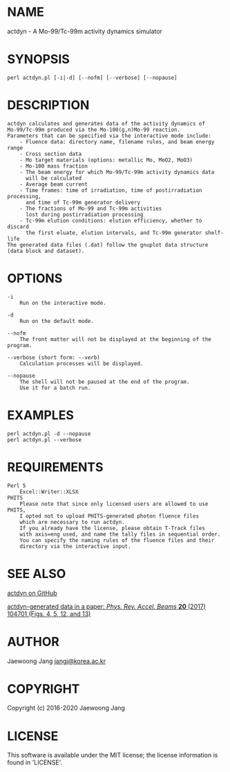 # NAME

actdyn - A Mo-99/Tc-99m activity dynamics simulator

# SYNOPSIS

    perl actdyn.pl [-i|-d] [--nofm] [--verbose] [--nopause]

# DESCRIPTION

    actdyn calculates and generates data of the activity dynamics of
    Mo-99/Tc-99m produced via the Mo-100(g,n)Mo-99 reaction.
    Parameters that can be specified via the interactive mode include:
        - Fluence data: directory name, filename rules, and beam energy range
        - Cross section data
        - Mo target materials (options: metallic Mo, MoO2, MoO3)
        - Mo-100 mass fraction
        - The beam energy for which Mo-99/Tc-99m activity dynamics data
          will be calculated
        - Average beam current
        - Time frames: time of irradiation, time of postirradiation processing,
          and time of Tc-99m generator delivery
        - The fractions of Mo-99 and Tc-99m activities
          lost during postirradiation processing
        - Tc-99m elution conditions: elution efficiency, whether to discard
          the first eluate, elution intervals, and Tc-99m generator shelf-life
    The generated data files (.dat) follow the gnuplot data structure
    (data block and dataset).

# OPTIONS

    -i
        Run on the interactive mode.

    -d
        Run on the default mode.

    --nofm
        The front matter will not be displayed at the beginning of the program.

    --verbose (short form: --verb)
        Calculation processes will be displayed.

    --nopause
        The shell will not be paused at the end of the program.
        Use it for a batch run.

# EXAMPLES

    perl actdyn.pl -d --nopause
    perl actdyn.pl --verbose

# REQUIREMENTS

    Perl 5
        Excel::Writer::XLSX
    PHITS
        Please note that since only licensed users are allowed to use PHITS,
        I opted not to upload PHITS-generated photon fluence files
        which are necessary to run actdyn.
        If you already have the license, please obtain T-Track files
        with axis=eng used, and name the tally files in sequential order.
        You can specify the naming rules of the fluence files and their
        directory via the interactive input.

# SEE ALSO

[actdyn on GitHub](https://github.com/jangcom/actdyn)

[actdyn-generated data in a paper: _Phys. Rev. Accel. Beams_ **20** (2017) 104701 (Figs. 4, 5, 12, and 13)](https://doi.org/10.1103/PhysRevAccelBeams.20.104701)

# AUTHOR

Jaewoong Jang <jangj@korea.ac.kr>

# COPYRIGHT

Copyright (c) 2016-2020 Jaewoong Jang

# LICENSE

This software is available under the MIT license;
the license information is found in 'LICENSE'.
